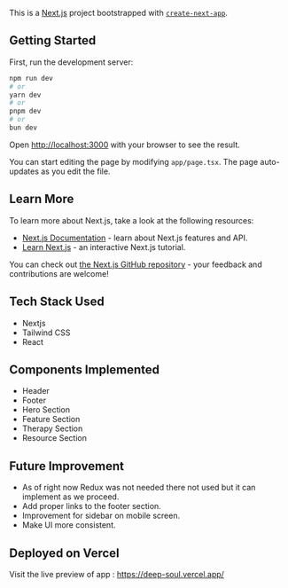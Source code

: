 This is a [Next.js](https://nextjs.org) project bootstrapped with [`create-next-app`](https://nextjs.org/docs/app/api-reference/cli/create-next-app).

## Getting Started

First, run the development server:

```bash
npm run dev
# or
yarn dev
# or
pnpm dev
# or
bun dev
```

Open [http://localhost:3000](http://localhost:3000) with your browser to see the result.

You can start editing the page by modifying `app/page.tsx`. The page auto-updates as you edit the file.

## Learn More

To learn more about Next.js, take a look at the following resources:

- [Next.js Documentation](https://nextjs.org/docs) - learn about Next.js features and API.
- [Learn Next.js](https://nextjs.org/learn) - an interactive Next.js tutorial.

You can check out [the Next.js GitHub repository](https://github.com/vercel/next.js) - your feedback and contributions are welcome!

## Tech Stack Used

- Nextjs
- Tailwind CSS
- React

## Components Implemented

- Header
- Footer
- Hero Section
- Feature Section
- Therapy Section
- Resource Section

## Future Improvement

 - As of right now Redux was not needed there not used but it can implement as we proceed.
 - Add proper links to the footer section.
 - Improvement for sidebar on mobile screen.
 - Make UI more consistent.

## Deployed on Vercel

Visit the live preview of app : https://deep-soul.vercel.app/
